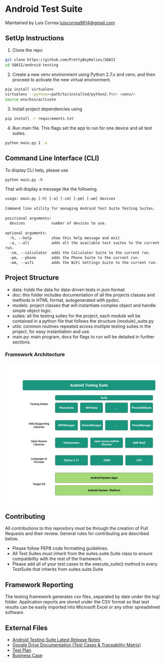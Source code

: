 # Android Test Suite

Maintained by Luis Correa
luiscorrea9614@gmail.com

## SetUp Instructions
1. Clone the repo  
```bash
git clone https://github.com/PrettyBoyHelios/SQAII
cd SQAII/android-testing
```  
2. Create a new venv environment using Python 2.7.x and venv, and then proceed to activate the new virtual environment.  
```bash
pip install virtualenv
virtualenv --python=<path/to/installed/python2.7+/> <venv/>
source env/bin/activate
```  
3. Install project dependencies using  
```bash
pip install -r requirements.txt
```  
4. Run main file. This flags set the app to run for one device and all test suites.
```bash
python main.py 1 -a
```

## Command Line Interface (CLI)
To display CLI help, please use
```shell script
python main.py -h
```

That will display a message like the following.
```shell script
usage: main.py [-h] [-a] [-cm] [-pm] [-wm] devices

Command line utility for managing Android Test Suite Testing Suites.

positional arguments:
  devices            number of devices to use.

optional arguments:
  -h, --help         show this help message and exit
  -a, --all          adds all the available test suites to the current run.
  -cm, --calculator  adds the Calculator Suite to the current run.
  -pm, --phone       adds the Phone Suite to the current run.
  -wm, --wifi        adds the WiFi Settings Suite to the current run.

```

## Project Structure
* data: holds the data for data-driven tests in json format.
* doc: this folder includes documentation of all the projects classes and methods in HTML format, autogenerated with pydoc.  
* models: project classes that will instantiate complex object and handle simple object logic.
* suites: all the testing suites for the project, each module will be contained in a python file that follows the structure {module}_suite.py
* utils: common routines repeated across multiple testing suites in the project, for easy instantiation and use.
* main.py: main program, docs for flags to run will be detailed in further sections.

### Framework Architecture
![Arch](release_notes/img/SQA%20Architechture%20Framework%20-%20Framework%20(1).png)

## Contributing

All contributions to this repository must be through the creation of Pull Requests and their review. General rules for contributing are described below.

* Please follow PEP8 code formatting guidelines.  
* All Test Suites must inherit from the suites.suite.Suite class to ensure compatibility with the rest of the framework.  
* Please add all of your test cases to the execute_suite() method in every TestSuite that inherits from suites.suite.Suite  


## Framework Reporting
The testing framework generates csv files, separated by date under the log/ folder. Application reports are stored under the CSV format so that test results can be easily imported into Microsoft Excel or any other spreadsheet software.

## External Files
* [Android Testing Suite Latest Release Notes](https://github.com/PrettyBoyHelios/SQAII/blob/master/android-testing/release_notes/Release%20Notes%20v1.2.md)
* [Google Drive Documentation (Test Cases & Traceability Matrix)](https://drive.google.com/drive/folders/1iij0ddN_N99NNRBnsqKfay7adcM2r8BP?usp=sharing)
* [Test Plan](doc/qas/doc/project/Test_Plan.md)
* [Business Case](doc/qas/doc/project/Business_Case.md)